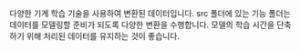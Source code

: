 
   다양한 기계 학습 기술을 사용하여 변환된 데이터입니다. 
   src 폴더에 있는 기능 폴더는 데이터를 모델링할 준비가 되도록 다양한 변환을 수행합니다. 모델의 학습 시간을 단축하기 위해 처리된 데이터를 유지하는 것이 좋습니다.
